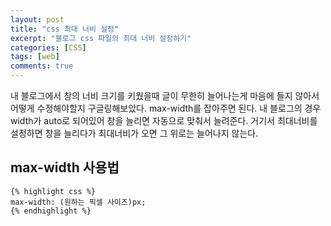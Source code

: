 ```yaml
---
layout: post
title: "css 최대 너비 설정"
excerpt: "블로그 css 파일의 최대 너비 설정하기"
categories: [CSS]
tags: [web]
comments: true
---
```


내 블로그에서 창의 너비 크기를 키웠을때 글이 무한히 늘어나는게 마음에 들지 않아서 어떻게 수정해야할지 구글링해보았다. max-width를 잡아주면 된다. 내 블로그의 경우 width가 auto로 되어있어 창을 늘리면 자동으로 맞춰서 늘려준다. 거기서 최대너비를 설정하면 창을 늘리다가 최대너비가 오면 그 위로는 늘어나지 않는다. 

## max-width 사용법

	{% highlight css %}
	max-width: (원하는 픽셀 사이즈)px;
	{% endhighlight %}
